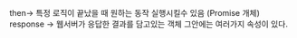 then-> 특정 로직이 끝났을 때 원하는 동작 실행시킬수 있음 (Promise 개체)  
response -> 웹서버가 응답한 결과를 담고있는 객체 그안에는 여러가지 속성이 있다.  
